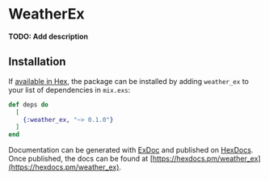 # WeatherEx

**TODO: Add description**

## Installation

If [available in Hex](https://hex.pm/docs/publish), the package can be installed
by adding `weather_ex` to your list of dependencies in `mix.exs`:

```elixir
def deps do
  [
    {:weather_ex, "~> 0.1.0"}
  ]
end
```

Documentation can be generated with [ExDoc](https://github.com/elixir-lang/ex_doc)
and published on [HexDocs](https://hexdocs.pm). Once published, the docs can
be found at [https://hexdocs.pm/weather_ex](https://hexdocs.pm/weather_ex).

